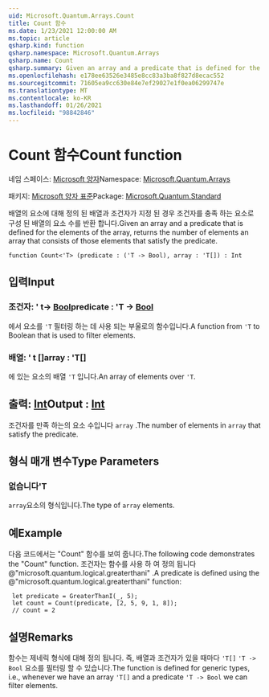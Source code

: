 ```yaml
---
uid: Microsoft.Quantum.Arrays.Count
title: Count 함수
ms.date: 1/23/2021 12:00:00 AM
ms.topic: article
qsharp.kind: function
qsharp.namespace: Microsoft.Quantum.Arrays
qsharp.name: Count
qsharp.summary: Given an array and a predicate that is defined for the elements of the array, returns the number of elements an array that consists of those elements that satisfy the predicate.
ms.openlocfilehash: e178ee63526e3485e8cc83a3ba8f827d8ecac552
ms.sourcegitcommit: 71605ea9cc630e84e7ef29027e1f0ea06299747e
ms.translationtype: MT
ms.contentlocale: ko-KR
ms.lasthandoff: 01/26/2021
ms.locfileid: "98842846"
---
```

# <a name="count-function"></a><span data-ttu-id="1718a-102">Count 함수</span><span class="sxs-lookup"><span data-stu-id="1718a-102">Count function</span></span>

<span data-ttu-id="1718a-103">네임 스페이스: [Microsoft 양자](xref:Microsoft.Quantum.Arrays)</span><span class="sxs-lookup"><span data-stu-id="1718a-103">Namespace: [Microsoft.Quantum.Arrays](xref:Microsoft.Quantum.Arrays)</span></span>

<span data-ttu-id="1718a-104">패키지: [Microsoft 양자 표준](https://nuget.org/packages/Microsoft.Quantum.Standard)</span><span class="sxs-lookup"><span data-stu-id="1718a-104">Package: [Microsoft.Quantum.Standard](https://nuget.org/packages/Microsoft.Quantum.Standard)</span></span>


<span data-ttu-id="1718a-105">배열의 요소에 대해 정의 된 배열과 조건자가 지정 된 경우 조건자를 충족 하는 요소로 구성 된 배열의 요소 수를 반환 합니다.</span><span class="sxs-lookup"><span data-stu-id="1718a-105">Given an array and a predicate that is defined for the elements of the array, returns the number of elements an array that consists of those elements that satisfy the predicate.</span></span>

```qsharp
function Count<'T> (predicate : ('T -> Bool), array : 'T[]) : Int
```


## <a name="input"></a><span data-ttu-id="1718a-106">입력</span><span class="sxs-lookup"><span data-stu-id="1718a-106">Input</span></span>

### <a name="predicate--t---bool"></a><span data-ttu-id="1718a-107">조건자: ' t-> [Bool](xref:microsoft.quantum.lang-ref.bool)</span><span class="sxs-lookup"><span data-stu-id="1718a-107">predicate : 'T -> [Bool](xref:microsoft.quantum.lang-ref.bool)</span></span>

<span data-ttu-id="1718a-108">에서 요소를 `'T` 필터링 하는 데 사용 되는 부울로의 함수입니다.</span><span class="sxs-lookup"><span data-stu-id="1718a-108">A function from `'T` to Boolean that is used to filter elements.</span></span>


### <a name="array--t"></a><span data-ttu-id="1718a-109">배열: ' t []</span><span class="sxs-lookup"><span data-stu-id="1718a-109">array : 'T[]</span></span>

<span data-ttu-id="1718a-110">에 있는 요소의 배열 `'T` 입니다.</span><span class="sxs-lookup"><span data-stu-id="1718a-110">An array of elements over `'T`.</span></span>



## <a name="output--int"></a><span data-ttu-id="1718a-111">출력: [Int](xref:microsoft.quantum.lang-ref.int)</span><span class="sxs-lookup"><span data-stu-id="1718a-111">Output : [Int](xref:microsoft.quantum.lang-ref.int)</span></span>

<span data-ttu-id="1718a-112">조건자를 만족 하는의 요소 수입니다 `array` .</span><span class="sxs-lookup"><span data-stu-id="1718a-112">The number of elements in `array` that satisfy the predicate.</span></span>

## <a name="type-parameters"></a><span data-ttu-id="1718a-113">형식 매개 변수</span><span class="sxs-lookup"><span data-stu-id="1718a-113">Type Parameters</span></span>

### <a name="t"></a><span data-ttu-id="1718a-114">없습니다</span><span class="sxs-lookup"><span data-stu-id="1718a-114">'T</span></span>

<span data-ttu-id="1718a-115">`array`요소의 형식입니다.</span><span class="sxs-lookup"><span data-stu-id="1718a-115">The type of `array` elements.</span></span>

## <a name="example"></a><span data-ttu-id="1718a-116">예</span><span class="sxs-lookup"><span data-stu-id="1718a-116">Example</span></span>

<span data-ttu-id="1718a-117">다음 코드에서는 "Count" 함수를 보여 줍니다.</span><span class="sxs-lookup"><span data-stu-id="1718a-117">The following code demonstrates the "Count" function.</span></span>
<span data-ttu-id="1718a-118">조건자는 함수를 사용 하 여 정의 됩니다 @"microsoft.quantum.logical.greaterthani" .</span><span class="sxs-lookup"><span data-stu-id="1718a-118">A predicate is defined using the @"microsoft.quantum.logical.greaterthani" function:</span></span>

```qsharp
 let predicate = GreaterThanI(_, 5);
 let count = Count(predicate, [2, 5, 9, 1, 8]);
 // count = 2
```

## <a name="remarks"></a><span data-ttu-id="1718a-119">설명</span><span class="sxs-lookup"><span data-stu-id="1718a-119">Remarks</span></span>

<span data-ttu-id="1718a-120">함수는 제네릭 형식에 대해 정의 됩니다. 즉, 배열과 조건자가 있을 때마다 `'T[]` `'T -> Bool` 요소를 필터링 할 수 있습니다.</span><span class="sxs-lookup"><span data-stu-id="1718a-120">The function is defined for generic types, i.e., whenever we have an array `'T[]` and a predicate `'T -> Bool` we can filter elements.</span></span>